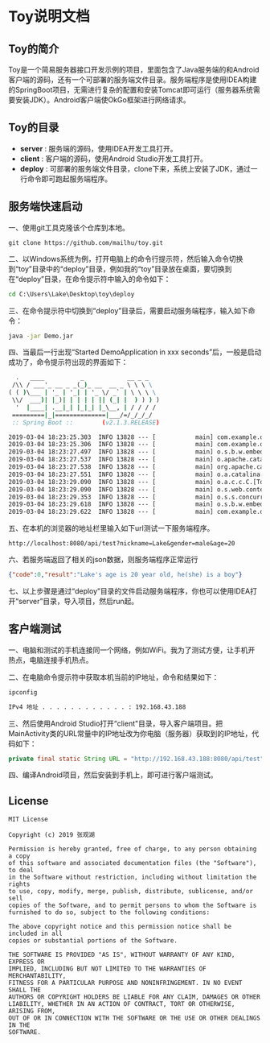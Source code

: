 # Toy说明文档

## Toy的简介
Toy是一个简易服务器接口开发示例的项目，里面包含了Java服务端的和Android客户端的源码，还有一个可部署的服务端文件目录。服务端程序是使用IDEA构建的SpringBoot项目，无需进行复杂的配置和安装Tomcat即可运行（服务器系统需要安装JDK）。Android客户端使OkGo框架进行网络请求。

## Toy的目录
- **server** : 服务端的源码，使用IDEA开发工具打开。
- **client** : 客户端的源码，使用Android Studio开发工具打开。
- **deploy** : 可部署的服务端文件目录，clone下来，系统上安装了JDK，通过一行命令即可跑起服务端程序。

## 服务端快速启动
一、使用git工具克隆该个仓库到本地。
```git
git clone https://github.com/mailhu/toy.git
```
二、以Windows系统为例，打开电脑上的命令行提示符，然后输入命令切换到“toy”目录中的“deploy”目录，例如我的“toy”目录放在桌面，要切换到在“deploy”目录，在命令提示符中输入的命令如下：
```cmd
cd C:\Users\Lake\Desktop\toy\deploy
```
三、在命令提示符中切换到“deploy”目录后，需要启动服务端程序，输入如下命令：
```cmd
java -jar Demo.jar
```
四、当最后一行出现“Started DemoApplication in xxx seconds”后，一般是启动成功了，命令提示符出现的界面如下：
```cmd
  .   ____          _            __ _ _
 /\\ / ___'_ __ _ _(_)_ __  __ _ \ \ \ \
( ( )\___ | '_ | '_| | '_ \/ _` | \ \ \ \
 \\/  ___)| |_)| | | | | || (_| |  ) ) ) )
  '  |____| .__|_| |_|_| |_\__, | / / / /
 =========|_|==============|___/=/_/_/_/
 :: Spring Boot ::        (v2.1.3.RELEASE)

2019-03-04 18:23:25.303  INFO 13828 --- [           main] com.example.demo.DemoApplication         : Starting DemoApplication on LAPTOP-55JLANPR with PID 13828 (C:\Users\Lake\Desktop\toy\deploy\Demo.jar started by Lake in C:\Users\Lake\Desktop\toy\deploy)
2019-03-04 18:23:25.306  INFO 13828 --- [           main] com.example.demo.DemoApplication         : No active profile set, falling back to default profiles: default
2019-03-04 18:23:27.497  INFO 13828 --- [           main] o.s.b.w.embedded.tomcat.TomcatWebServer  : Tomcat initialized with port(s): 8080 (http)
2019-03-04 18:23:27.537  INFO 13828 --- [           main] o.apache.catalina.core.StandardService   : Starting service [Tomcat]
2019-03-04 18:23:27.538  INFO 13828 --- [           main] org.apache.catalina.core.StandardEngine  : Starting Servlet engine: [Apache Tomcat/9.0.16]
2019-03-04 18:23:27.551  INFO 13828 --- [           main] o.a.catalina.core.AprLifecycleListener   : The APR based Apache Tomcat Native library which allows optimal performance in production environments was not found on the java.library.path: [C:\Program Files (x86)\Common Files\Oracle\Java\javapath;C:\Windows\Sun\Java\bin;C:\Windows\system32;C:\Windows;C:\Program Files (x86)\Common Files\Oracle\Java\javapath;C:\Windows\system32;C:\Windows;C:\Windows\System32\Wbem;C:\Windows\System32\WindowsPowerShell\v1.0\;C:\Program Files (x86)\NVIDIA Corporation\PhysX\Common;C:\Program Files\Intel\WiFi\bin\;C:\Program Files\Common Files\Intel\WirelessCommon\;C:\Windows\system32;C:\Windows;C:\Windows\System32\Wbem;C:\Windows\System32\WindowsPowerShell\v1.0\;C:\Windows\System32\OpenSSH\;C:\Program Files\Git\cmd;C:\Program Files\dotnet\;C:\Program Files\Java\jdk1.8.0_201\bin;C:\Program Files\Apache\apache-maven-3.6.0\bin;C:\Program Files\MySQL\MySQL Utilities 1.6\;C:\Users\Lake\AppData\Local\Microsoft\WindowsApps;C:\Users\Lake\AppData\Local\Programs\Microsoft VS Code\bin;C:\Program Files\Java\jdk1.8.0_201\bin;.]
2019-03-04 18:23:29.090  INFO 13828 --- [           main] o.a.c.c.C.[Tomcat].[localhost].[/]       : Initializing Spring embedded WebApplicationContext
2019-03-04 18:23:29.090  INFO 13828 --- [           main] o.s.web.context.ContextLoader            : Root WebApplicationContext: initialization completed in 3718 ms
2019-03-04 18:23:29.353  INFO 13828 --- [           main] o.s.s.concurrent.ThreadPoolTaskExecutor  : Initializing ExecutorService 'applicationTaskExecutor'
2019-03-04 18:23:29.618  INFO 13828 --- [           main] o.s.b.w.embedded.tomcat.TomcatWebServer  : Tomcat started on port(s): 8080 (http) with context path ''
2019-03-04 18:23:29.622  INFO 13828 --- [           main] com.example.demo.DemoApplication         : Started DemoApplication in 4.753 seconds (JVM running for 8.646)
```
五、在本机的浏览器的地址栏里输入如下url测试一下服务端程序。
```http
http://localhost:8080/api/test?nickname=Lake&gender=male&age=20
```
六、若服务端返回了相关的json数据，则服务端程序正常运行
```json
{"code":0,"result":"Lake's age is 20 year old, he(she) is a boy"}
```
七、以上步骤是通过“deploy”目录的文件启动服务端程序，你也可以使用IDEA打开“server”目录，导入项目，然后run起。

## 客户端测试
一、电脑和测试的手机连接同一个网络，例如WiFi。我为了测试方便，让手机开热点，电脑连接手机热点。

二、在电脑命令提示符中获取本机当前的IP地址，命令和结果如下：
```cmd
ipconfig
```
```cmd
IPv4 地址 . . . . . . . . . . . . : 192.168.43.188
```

三、然后使用Android Studio打开“client"目录，导入客户端项目。把MainActivity类的URL常量中的IP地址改为你电脑（服务器）获取到的IP地址，代码如下：
```java
private final static String URL = "http://192.168.43.188:8080/api/test";
```
四、编译Android项目，然后安装到手机上，即可进行客户端测试。

## License
```
MIT License

Copyright (c) 2019 张观湖

Permission is hereby granted, free of charge, to any person obtaining a copy
of this software and associated documentation files (the "Software"), to deal
in the Software without restriction, including without limitation the rights
to use, copy, modify, merge, publish, distribute, sublicense, and/or sell
copies of the Software, and to permit persons to whom the Software is
furnished to do so, subject to the following conditions:

The above copyright notice and this permission notice shall be included in all
copies or substantial portions of the Software.

THE SOFTWARE IS PROVIDED "AS IS", WITHOUT WARRANTY OF ANY KIND, EXPRESS OR
IMPLIED, INCLUDING BUT NOT LIMITED TO THE WARRANTIES OF MERCHANTABILITY,
FITNESS FOR A PARTICULAR PURPOSE AND NONINFRINGEMENT. IN NO EVENT SHALL THE
AUTHORS OR COPYRIGHT HOLDERS BE LIABLE FOR ANY CLAIM, DAMAGES OR OTHER
LIABILITY, WHETHER IN AN ACTION OF CONTRACT, TORT OR OTHERWISE, ARISING FROM,
OUT OF OR IN CONNECTION WITH THE SOFTWARE OR THE USE OR OTHER DEALINGS IN THE
SOFTWARE.

```